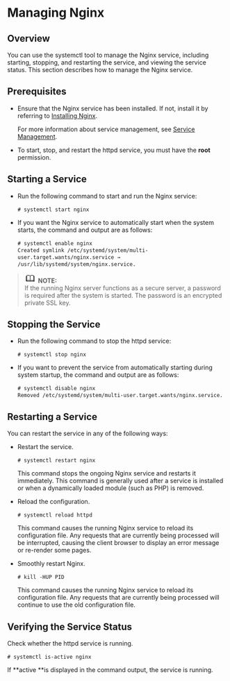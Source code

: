 # Managing Nginx<a name="EN-US_TOPIC_0230790874"></a>

## Overview<a name="section3107702212"></a>

You can use the systemctl tool to manage the Nginx service, including starting, stopping, and restarting the service, and viewing the service status. This section describes how to manage the Nginx service.

## Prerequisites<a name="section131515451836"></a>

-   Ensure that the Nginx service has been installed. If not, install it by referring to  [Installing Nginx](installing-nginx.md).

    For more information about service management, see  [Service Management](service-management.md).

-   To start, stop, and restart the httpd service, you must have the  **root**  permission.

## Starting a Service<a name="section11706181733216"></a>

-   Run the following command to start and run the Nginx service:

    ```
    # systemctl start nginx
    ```


-   If you want the Nginx service to automatically start when the system starts, the command and output are as follows:

    ```
    # systemctl enable nginx
    Created symlink /etc/systemd/system/multi-user.target.wants/nginx.service → /usr/lib/systemd/system/nginx.service.
    ```


>![](public_sys-resources/icon-note.gif) **NOTE:**   
>If the running Nginx server functions as a secure server, a password is required after the system is started. The password is an encrypted private SSL key.  

## Stopping the Service<a name="section7891712153914"></a>

-   Run the following command to stop the httpd service:

    ```
    # systemctl stop nginx
    ```

-   If you want to prevent the service from automatically starting during system startup, the command and output are as follows:

    ```
    # systemctl disable nginx
    Removed /etc/systemd/system/multi-user.target.wants/nginx.service.
    ```


## Restarting a Service<a name="section8969014114210"></a>

You can restart the service in any of the following ways:

-   Restart the service.

    ```
    # systemctl restart nginx
    ```

    This command stops the ongoing Nginx service and restarts it immediately. This command is generally used after a service is installed or when a dynamically loaded module \(such as PHP\) is removed.

-   Reload the configuration.

    ```
    # systemctl reload httpd
    ```

    This command causes the running Nginx service to reload its configuration file. Any requests that are currently being processed will be interrupted, causing the client browser to display an error message or re-render some pages.

-   Smoothly restart Nginx.

    ```
    # kill -HUP PID
    ```

    This command causes the running Nginx service to reload its configuration file. Any requests that are currently being processed will continue to use the old configuration file.


## Verifying the Service Status<a name="section149961826829"></a>

Check whether the httpd service is running.

```
# systemctl is-active nginx
```

If  **active **is displayed in the command output, the service is running.

